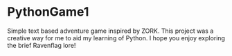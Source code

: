 # PythonGame1

Simple text based adventure game inspired by ZORK. This project was a creative way for me to aid my learning of Python. I hope you enjoy exploring the brief Ravenflag lore!
